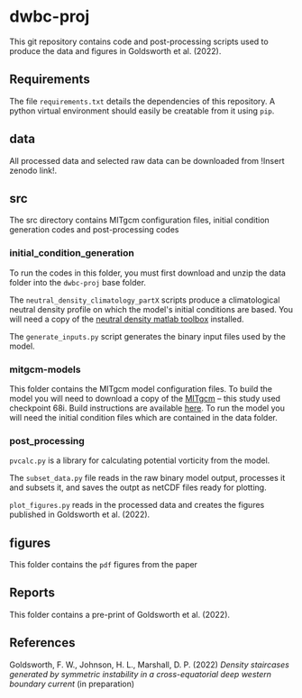 # dwbc-proj
This git repository contains code and post-processing scripts used to produce the data and figures in Goldsworth et al. (2022).

## Requirements
The file `requirements.txt` details the dependencies of this repository. A python virtual environment should easily be creatable from it using `pip`. 

## data
All processed data and selected raw data can be downloaded from !Insert zenodo link!. 

## src
The src directory contains MITgcm configuration files, initial condition generation codes and post-processing codes

### initial_condition_generation
To run the codes in this folder, you must first download and unzip the data folder into the `dwbc-proj` base folder.

The `neutral_density_climatology_partX` scripts produce a climatological neutral density profile on which the model's initial conditions are based. You will need a copy of the [neutral density matlab toolbox](https://www.teos-10.org/preteos10_software/neutral_density.html) installed.

The `generate_inputs.py` script generates the binary input files used by the model.

### mitgcm-models
This folder contains the MITgcm model configuration files. To build the model you will need to download a copy of the [MITgcm](https://github.com/MITgcm/MITgcm) – this study used checkpoint 68i. Build instructions are available [here](https://mitgcm.readthedocs.io/en/latest/). To run the model you will need the initial condition files which are contained in the data folder.

### post_processing
`pvcalc.py` is a library for calculating potential vorticity from the model.

The `subset_data.py` file reads in the raw binary model output, processes it and subsets it, and saves the outpt as netCDF files ready for plotting.

`plot_figures.py` reads in the processed data and creates the figures published in Goldsworth et al. (2022).

## figures
This folder contains the `pdf` figures from the paper

## Reports
This folder contains a pre-print of Goldsworth et al. (2022).

## References
Goldsworth, F. W., Johnson, H. L., Marshall, D. P. (2022) *Density staircases generated by symmetric instability in a cross-equatorial deep western boundary current* (in preparation)
